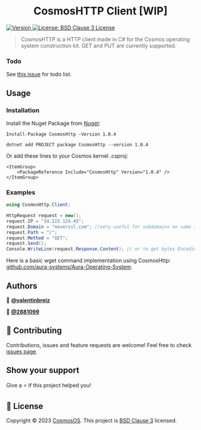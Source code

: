 ﻿<h1 align="center">CosmosHTTP Client [WIP]</h1>
<p>
  <a href="https://www.nuget.org/packages/CosmosHttp/" target="_blank">
    <img alt="Version" src="https://img.shields.io/nuget/v/CosmosHttp.svg" />
  </a>
  <a href="https://github.com/CosmosOS/CosmosHttp/blob/main/LICENSE.txt" target="_blank">
    <img alt="License: BSD Clause 3 License" src="https://img.shields.io/badge/license-BSD License-yellow.svg" />
  </a>
</p>

> CosmosHTTP is a HTTP client made in C# for the Cosmos operating system construction kit. GET and PUT are currently supported.

### Todo
See [this issue](https://github.com/CosmosOS/CosmosHttp/issues/1) for todo list.

## Usage

### Installation

Install the Nuget Package from [Nuget](https://www.nuget.org/packages/CosmosHttp/):

```PM
Install-Package CosmosHttp -Version 1.0.4
```

```PM
dotnet add PROJECT package CosmosHttp --version 1.0.4
```

Or add these lines to your Cosmos kernel .csproj:

```
<ItemGroup>
    <PackageReference Include="CosmosHttp" Version="1.0.4" />
</ItemGroup>
```

### Examples

```CS
using CosmosHttp.Client;

HttpRequest request = new();
request.IP = "34.223.124.45";
request.Domain = "neverssl.com"; //very useful for subdomains on same IP
request.Path = "/";
request.Method = "GET";
request.Send();
Console.WriteLine(request.Response.Content); // or to get bytes Encoding.ASCII.getString(request.Response.GetStream())
```

Here is a basic wget command implementation using CosmosHttp: [github.com/aura-systems/Aura-Operating-System](https://github.com/aura-systems/Aura-Operating-System/blob/master/SRC/Aura_OS/System/Interpreter/Commands/Network/Wget.cs#L63).

## Authors

👤 **[@valentinbreiz](https://github.com/valentinbreiz)**

👤 **[@2881099](https://github.com/2881099)**

## 🤝 Contributing

Contributions, issues and feature requests are welcome! Feel free to check [issues page](https://github.com/CosmosOS/CosmosHttp/issues). 

## Show your support

Give a ⭐️ if this project helped you!

## 📝 License

Copyright © 2023 [CosmosOS](https://github.com/CosmosOS). This project is [BSD Clause 3](https://github.com/CosmosOS/CosmosHttp/blob/main/LICENSE.txt) licensed.
